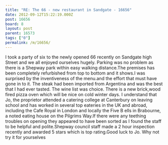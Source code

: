 ```yaml
---
title: "RE: The 66 - new restaurant in Sandgate - 16656"
date: 2012-09-12T15:22:19.000Z
post: 16656
board: 8
layout: post
parent: 16573
tags: ["0"]
permalink: /m/16656/
---
```

I took a party of six to the newly opened 66 recently on Sandgate high Street and we all enjoyed ourselves hugely. Parking was no problem as there is a Shepway park within easy walking distance.The premises has been completely refurbished from top to bottom and it shows.I was surprised by the inventiveness of the menu.and the effort that must have gone in  to it. The steak had been imported from Argentina and was the best that I had ever tasted. The wine list was choice. There is a new brick,wood fired pizza oven which will be nice on cold winter days. I understand that Jo, the proprietor attended a catering college at Canterbury on leaving  school and has worked in several top eateries in the UK and abroad, including the Cafe Royal in London and locally the Five B ells in Brabourne, a noted eating house on the Pilgrims  Way.If there were any teething troubles on opening  they appeared to have been sorted as I found the staff  to be helpful and polite.Shepway council staff made a 2 hour inspection recently and awarded 5 stars which is top rating.Good luck to Jo.  Why not try it for yourselves
